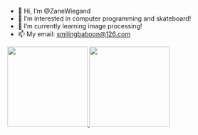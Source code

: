 - 👋 Hi, I’m @ZaneWiegand
- 👀 I’m interested in computer programming and skateboard!
- 🌱 I’m currently learning image processing!
- 📫 My email: smilingbaboon@126.com

<p align="justify">
  <a href="https://github.com/ZaneWiegand">
    <img
      height="180"
      src="https://github-readme-stats-zanewiegand.vercel.app/api?username=ZaneWiegand&count_private=true&show_icons=true&custom_title=Github%20Status&show=issues&theme=radius"/>
  </a>
   <a href="https://github.com/ZaneWiegand">
    <img
      height="180"
      src="https://github-readme-stats-ouxk1jhg5-zanewiegand.vercel.app/api/top-langs/?username=ZaneWiegand&layout=compact&theme=radius" />
  </a>  
</p>
